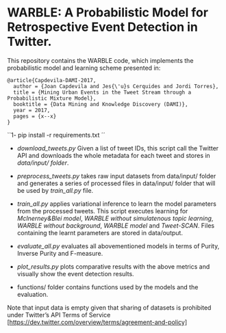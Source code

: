 # WARBLE: A Probabilistic Model for Retrospective Event Detection in Twitter.

This repository contains the WARBLE code, which implements the probabilistic model and learning scheme presented in:

```
@article{Capdevila-DAMI-2017,
  author = {Joan Capdevila and Jes{\'u}s Cerquides and Jordi Torres},
  title = {Mining Urban Events in the Tweet Stream through a Probabilistic Mixture Model},
  booktitle = {Data Mining and Knowledge Discovery (DAMI)},
  year = 2017,
  pages = {x--x}
}
```

``1- pip install -r requirements.txt ´´

* *download_tweets.py* Given a list of tweet IDs, this script call the Twitter API and downloads the whole metadata for each tweet and
stores in *data/input/ folder*.

* *preprocess_tweets.py* takes raw input datasets from data/input/ folder and generates a series of processed files in data/input/ folder
that will be used by *train_all.py* file.

* *train_all.py* applies variational inference to learn the model parameters from the processed tweets. This script executes learning
for *McInerney&Blei model*, *WARBLE without simulatenous topic learning*, *WARBLE without background*, *WARBLE model* and *Tweet-SCAN*. Files
containing the learnt parameters are stored in data/output.

* *evaluate_all.py* evaluates all abovementioned models in terms of Purity, Inverse Purity and F-measure.

* *plot_results.py* plots comparative results with the above metrics and visually show the event detection results.

* functions/ folder contains functions used by the models and the evaluation.


Note that input data is empty given that sharing of datasets is prohibited under Twitter’s API Terms of Service [https://dev.twitter.com/overview/terms/agreement-and-policy]
